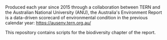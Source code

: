 Produced each year since 2015 through a collaboration between TERN and the Australian National University (ANU), the Australia's Environment Report is a data-driven scorecard of environmental condition in the previous calendar year: https://ausenv.tern.org.au/

This repository contains scripts for the biodiversity chapter of the report. 
